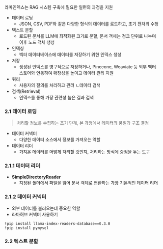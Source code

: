 라마인덱스는 RAG 시스템 구축에 필요한 일련의 과정을 지원

- 데이터 로딩
	- JSON, CSV, PDF와 같은 다양한 형식의 데이터를 로드하고, 초기 전처리 수행
- 텍스트 분할
	- 로드된 문서를 LLM에 최적화된 크기로 분할, 문서 객체는 청크 단위로 나누며 이후 노드 객체 생성
- 인덱싱
	- 벡터 데이터베이스에 데이터를 저장하기 위한 인덱스 생성
- 저장
	- 생성된 인덱스를 영구적으로 저장하거나, Pinecone, Weaviate 등 외부 벡터 스토어와 연동하여 확장성을 높이고 데이터 관리 지원
- 쿼리
	- 사용자의 질의를 처리하고 관려 ㄴ데이터 검색
- 검색(Retrieval)
	- 인덱스를 통해 가장 관련성 높은 결과 검색


### 2.1 데이터 로딩
> 처리할 정보를 수집하는 초기 단계, 본 과정에서 데이터의 품질과 구조 결정

- 데이터 커넥터
	- 다양한 데이터 소스에서 정보를 가져오는 역할
- 데이터 리더
	- 가져온 데이터를 어떻게 처리할 것인지, 처리하는 방식에 중점을 두는 도구

### 2.1.1 데이터 리더
- **SimpleDirectoryReader**
	- 지정된 폴더에서 파일을 읽어 문서 객체로 변환하는 가장 기본적인 데이터 리더

### 2.1.2 데이터 커넥터
- 외부 데이터를 불러오는데 중요한 역할
- 라마허브 커넥터 사용하기
```
!pip install llama-index-readers-database==0.3.0
!pip install pymysql
```

### 2.2 텍스트 분할
